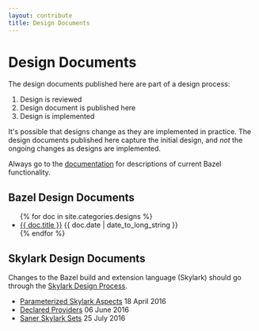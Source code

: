 ```yaml
---
layout: contribute
title: Design Documents
---
```


# Design Documents

The design documents published here are part of a design process:

1. Design is reviewed
2. Design document is published here
3. Design is implemented

It's possible that designs change as they are implemented in practice. The
design documents published here capture the initial design, and _not_ the
ongoing changes as designs are implemented.

Always go to the [documentation](/versions/master/docs/bazel-overview.md) for
descriptions of current Bazel functionality.

## Bazel Design Documents

<ul>
{% for doc in site.categories.designs %}
  <li><a href="{{ doc.url }}">{{ doc.title }}</a>
      {{ doc.date | date_to_long_string }}</a></li>
{% endfor %}
</ul>



## Skylark Design Documents

Changes to the Bazel build and extension language (Skylark) should go
through the [Skylark Design Process](/designs/skylark/skylark-design-process.html).

* [Parameterized Skylark Aspects](/designs/skylark/parameterized-aspects.html)
  18 April 2016
* [Declared Providers](/designs/skylark/declared-providers.html) 06 June 2016
* [Saner Skylark Sets](/designs/skylark/saner-skylark-sets.html) 25 July 2016
